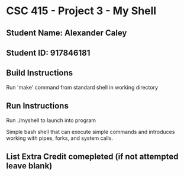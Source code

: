 # CSC 415 - Project 3 - My Shell

## Student Name: Alexander Caley

## Student ID: 917846181

## Build Instructions
Run 'make' command from standard shell in working directory

## Run Instructions
Run ./myshell to launch into program

Simple bash shell that can execute simple commands and introduces working with pipes, forks, and system calls. 

## List Extra Credit comepleted (if not attempted leave blank)
